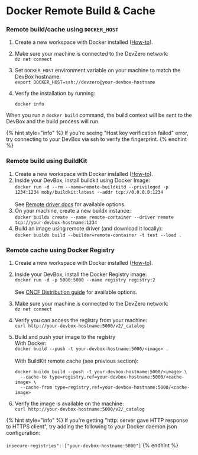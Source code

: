 # Docker Remote Build & Cache

### Remote build/cache using `DOCKER_HOST`

1. Create a new workspace with Docker installed ([How-to](../references/starter-templates/build-tools/docker.md)).
2. Make sure your machine is connected to the DevZero network:\
   `dz net connect`
3. Set `DOCKER_HOST` environment variable on your machine to match the DevBox hostname:\
   `export DOCKER_HOST=ssh://devzero@your-devbox-hostname`
4.  Verify the installation by running:

    `docker info`

When you run a `docker build` command, the build context will be sent to the DevBox and the build process will run.

{% hint style="info" %}
If you're seeing "Host key verification failed" error, try connecting to your DevBox via ssh to verify the fingerprint.
{% endhint %}

### Remote build using BuildKit

1. Create a new workspace with Docker installed ([How-to](../references/starter-templates/build-tools/docker.md)).
2. Inside your DevBox, install buildkit using Docker Image:\
   `docker run -d --rm --name=remote-buildkitd --privileged -p 1234:1234 moby/buildkit:latest --addr tcp://0.0.0.0:1234`\
   \
   See [Remote driver docs](https://docs.docker.com/build/drivers/remote/) for available options.
3. On your machine, create a new buildx instance:\
   `docker buildx create --name remote-container --driver remote tcp://your-devbox-hostname:1234`
4. Build an image using remote driver (and download it locally):\
   `docker buildx build --builder=remote-container -t test --load .`

### Remote cache using Docker Registry

1. Create a new workspace with Docker installed ([How-to](../references/starter-templates/build-tools/docker.md)).
2. Inside your DevBox, install the Docker Registry image:\
   `docker run -d -p 5000:5000 --name registry registry:2`\
   \
   See [CNCF Distribution guide](https://distribution.github.io/distribution/) for available options.
3. Make sure your machine is connected to the DevZero network:\
   `dz net connect`
4. Verify you can access the registry from your machine:\
   `curl http://your-devbox-hostname:5000/v2/_catalog`
5.  Build and push your image to the registry\
    With Docker:\
    `docker build --push -t your-devbox-hostname:5000/<image> .`\
    \
    With BuildKit remote cache (see previous section):

    ```console
    docker buildx build --push -t your-devbox-hostname:5000/<image> \
      --cache-to type=registry,ref=your-devbox-hostname:5000/<cache-image> \
      --cache-from type=registry,ref=your-devbox-hostname:5000/<cache-image>
    ```
6. Verify the image is available on the machine:\
   `curl http://your-devbox-hostname:5000/v2/_catalog`

{% hint style="info" %}
If you're getting "http: server gave HTTP response to HTTPS client", try adding the following to your Docker daemon json configuration:\
\
`insecure-registries": ["your-devbox-hostname:5000"]`
{% endhint %}
